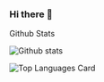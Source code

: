 ### Hi there 👋

<summary>Github Stats</summary>

![Github stats](https://github-readme-stats-chi-sable.vercel.app/api?username=ReinhardNzomo&theme=highcontrast&show_icons=true&count_private=true)

![Top Languages Card](https://github-readme-stats-chi-sable.vercel.app/api/top-langs/?username=ReinhardNzomo&layout=compact)

<!--[![Repo name](https://github-readme-stats-chi-sable.vercel.app/api/pin/?username=ReinhardNzomo&repo=alx-pre_course&show_owner=true)](https://github.com/ReinhardNzomo/alx-pre_course)
-->

<!--
**ReinhardNzomo/ReinhardNzomo** is a ✨ _special_ ✨ repository because its `README.md` (this file) appears on your GitHub profile.

Here are some ideas to get you started:

- 🔭 I’m currently working on ...
- 🌱 I’m currently learning ...
- 👯 I’m looking to collaborate on ...
- 🤔 I’m looking for help with ...
- 💬 Ask me about ...
- 📫 How to reach me: ...
- 😄 Pronouns: ...
- ⚡ Fun fact: ...
-->

